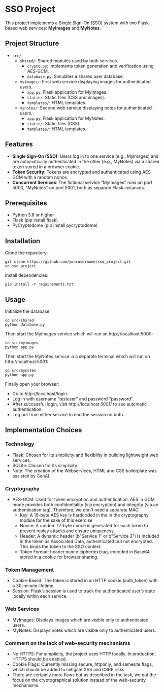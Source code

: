 # SSO Project

This project implements a Single Sign-On (SSO) system with two Flask-based web services: **MyImages** and **MyNotes**.

## Project Structure
- `src/`
  - `shared/`: Shared modules used by both services.
    - `crypto.py`: Implements token generation and verification using AES-GCM.
    - `database.py`: Simulates a shared user database.
  - `myimages/`: First web service displaying images for authenticated users.
    - `app.py`: Flask application for MyImages.
    - `static/`: Static files (CSS and images).
    - `templates/`: HTML templates.
  - `mynotes/`: Second web service displaying notes for authenticated users.
    - `app.py`: Flask application for MyNotes.
    - `static/`: Static files (CSS).
    - `templates/`: HTML templates.

## Features
- **Single Sign-On (SSO)**: Users log in to one service (e.g., MyImages) and are automatically authenticated in the other (e.g., MyNotes) via a shared token stored in a browser cookie.
- **Token Security**: Tokens are encrypted and authenticated using AES-GCM with a random nonce.
- **Concurrent Services**: The fictional service "MyImages" runs on port 5000, "MyNotes" on port 5001, both as separate Flask instances.

## Prerequisites
- Python 3.8 or higher
- Flask (pip install flask)
- PyCryptodome (pip install pycryptodome)

## Installation
Clone the repository:

```shell
git clone https://github.com/yourusername/sso_project.git
cd sso_project
```
   
Install dependencies:

```shell
pip install -r requirements.txt
```

## Usage
Initialize the database

```shell
cd src/shared
python database.py
```

Then start the MyImages service which will run on http://localhost:5000:

```shell
cd src/myimages
python app.py
```

Then start the MyNotes service in a separate terminal which will run on http://localhost:5001:

```shell
cd src/mynotes
python app.py
```
   
Finally open your browser:
   - Go to http://localhost/login.
   - Log in with username "testuser" and password "password".
   - After successful login, visit http://localhost:5001/ to see automatic authentication.
   - Log out from either service to end the session on both.

## Implementation Choices
### Technology
- Flask: Chosen for its simplicity and flexibility in building lightweight web services.
- SQLite: Chosen for its simplicity.
- Note: The creation of the Webservices, HTML and CSS boilerplate was assisted by GenAI.

### Cryptography
- AES-GCM: Used for token encryption and authentication. AES in GCM mode provides both confidentiality (via encryption) and integrity (via an authentication tag). Therefore, we don't need a separate MAC.
  - Key: A 16-byte AES key is hardcoded in the in the cryptography module for the sake of this exercise
  - Nonce: A random 12-byte nonce is generated for each token to prevent replay attacks and ensure uniqueness.
  - Header: A dynamic header (b"Service 1" or b"Service 2") is included in the token as Associated Data, authenticated but not encrypted. This binds the token to the SSO context.
  - Token Format: header:nonce:ciphertext:tag, encoded in Base64, stored in a cookie for browser sharing.

### Token Management
- Cookie-Based: The token is stored in an HTTP cookie (auth_token) with a 30-minute lifetime.
- Session: Flask’s session is used to track the authenticated user’s state locally within each service.

### Web Services
- MyImages: Displays images which are visible only to authenticated users.
- MyNotes: Displays notes which are visible only to authenticated users.

### Comment on the lack of web-security mechanisms
- No HTTPS: For simplicity, the project uses HTTP locally. In production, HTTPS should be enabled.
- Cookie Flags: Currently missing secure, httponly, and samesite flags, which should be added to mitigate XSS and CSRF risks.
- There are certainly more flaws but as described in the task, we put the focus on the cryptographical solution instead of the web-security mechanisms.
